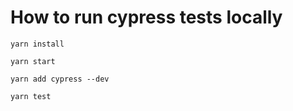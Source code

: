 # How to run cypress tests locally
`yarn install`

`yarn start`

`yarn add cypress --dev`

`yarn test`